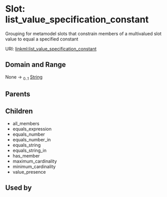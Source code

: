 
# Slot: list_value_specification_constant


Grouping for metamodel slots that constrain members of a multivalued slot value to equal a specified constant

URI: [linkml:list_value_specification_constant](https://w3id.org/linkml/list_value_specification_constant)


## Domain and Range

None &#8594;  <sub>0..1</sub> [String](types/String.md)

## Parents


## Children

 *  all_members
 *  equals_expression
 *  equals_number
 *  equals_number_in
 *  equals_string
 *  equals_string_in
 *  has_member
 *  maximum_cardinality
 *  minimum_cardinality
 *  value_presence

## Used by

